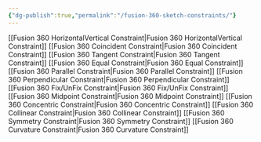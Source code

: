 ```yaml
---
{"dg-publish":true,"permalink":"/fusion-360-sketch-constraints/"}
---
```



[[Fusion 360 HorizontalVertical Constraint\|Fusion 360 HorizontalVertical Constraint]]
[[Fusion 360 Coincident Constraint\|Fusion 360 Coincident Constraint]]
[[Fusion 360 Tangent Constraint\|Fusion 360 Tangent Constraint]]
[[Fusion 360 Equal Constraint\|Fusion 360 Equal Constraint]]
[[Fusion 360 Parallel Constraint\|Fusion 360 Parallel Constraint]]
[[Fusion 360 Perpendicular Constraint\|Fusion 360 Perpendicular Constraint]]
[[Fusion 360 Fix/UnFix Constraint\|Fusion 360 Fix/UnFix Constraint]]
[[Fusion 360 Midpoint Constraint\|Fusion 360 Midpoint Constraint]]
[[Fusion 360 Concentric Constraint\|Fusion 360 Concentric Constraint]]
[[Fusion 360 Collinear Constraint\|Fusion 360 Collinear Constraint]]
[[Fusion 360 Symmetry Constraint\|Fusion 360 Symmetry Constraint]]
[[Fusion 360 Curvature Constraint\|Fusion 360 Curvature Constraint]]
